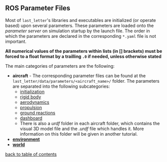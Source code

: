 ## ROS Parameter Files

Most of `last_letter`'s libraries and executables are initialized (or operate based) upon several parameters. These parameters are loaded onto the *parameter server* on simulation startup by the launch file. The order in which the parameters are declared in the corresponding `*.yaml` file is not important.

**All numerical values of the parameters within lists (in [] brackets) must be forced to a float format by a trailling `.0` if needed, unless otherwise stated**

The main categories of parameters are the following:
- **aircraft** - The corresponding parameter files can be found at the `last_letter/data/parameters/<aircraft_name>/` folder. The parameters are separated into the following subcategories:
    - [initialization](aircraftInitParams.md)
    - [rigid body](rigidBodyParams.md)
    - [aerodynamics](aircraftAeroParams.md)
    - [propulsion](aircraftPropParams.md)
    - [ground reactions](aircraftGroundParams.md)
    - [dashboard](aircraftDashParams.md)
    - There is also a *urdf* folder in each aircraft folder, which contains the visual 3D model file and the *.urdf* file which handles it. More information on this folder will be given in another tutorial.
- [**environment**](environmentParams.md)
- [**world**](worldParams.md)

[back to table of contents](../../../README.md)